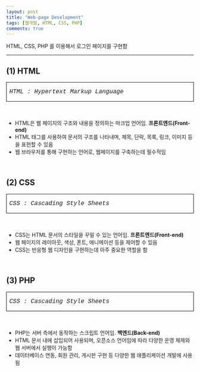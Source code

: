 ```yaml
---
layout: post
title: "Web-page Development"
tags: [웹개발, HTML, CSS, PHP]
comments: true
---
```


HTML, CSS, PHP 를 이용해서 로그인 페이지를 구현함

---
## (1) HTML
<table border="1" cellpadding="0" cellspacing="0" class="MsoTableGrid" style="border-collapse: collapse; border: none; mso-border-alt: solid windowtext .5pt; mso-padding-alt: 0cm 5.4pt 0cm 5.4pt; mso-yfti-tbllook: 1184;">
 <tbody><tr>
  <td style="border: 1pt solid windowtext; mso-border-alt: solid windowtext .5pt; padding: 0cm 5.4pt; width: 461.2pt;" valign="top" width="615">
  <p align="left" class="MsoNoSpacing"><i><span lang="EN-US"><span style="font-family: courier;">
        HTML : Hypertext Markup Language<o:p></o:p></span></span></i></p>
  </td>
 </tr>
</tbody></table><br>

* HTML은 웹 페이지의 구조와 내용을 정의하는 마크업 언어임. **프론트엔드(Front-end)**
* HTML 태그를 사용하여 문서의 구조를 나타내며, 제목, 단락, 목록, 링크, 이미지 등을 표현할 수 있음
* 웹 브라우저를 통해 구현하는 언어로, 웹페이지를 구축하는데 필수적임
<br>

## (2) CSS
<table border="1" cellpadding="0" cellspacing="0" class="MsoTableGrid" style="border-collapse: collapse; border: none; mso-border-alt: solid windowtext .5pt; mso-padding-alt: 0cm 5.4pt 0cm 5.4pt; mso-yfti-tbllook: 1184;">
 <tbody><tr>
  <td style="border: 1pt solid windowtext; mso-border-alt: solid windowtext .5pt; padding: 0cm 5.4pt; width: 461.2pt;" valign="top" width="615">
  <p align="left" class="MsoNoSpacing"><i><span lang="EN-US"><span style="font-family: courier;">
        CSS : Cascading Style Sheets<o:p></o:p></span></span></i></p>
  </td>
 </tr>
</tbody></table><br>

* CSS는 HTML 문서의 스타일을 꾸밀 수 있는 언어임. **프론트엔드(Front-end)**
* 웹 페이지의 레이아웃, 색상, 폰트, 애니메이션 등을 제어할 수 있음
* CSS는 반응형 웹 디자인을 구현하는데 아주 중요한 역할을 함
<br>

## (3) PHP
<table border="1" cellpadding="0" cellspacing="0" class="MsoTableGrid" style="border-collapse: collapse; border: none; mso-border-alt: solid windowtext .5pt; mso-padding-alt: 0cm 5.4pt 0cm 5.4pt; mso-yfti-tbllook: 1184;">
 <tbody><tr>
  <td style="border: 1pt solid windowtext; mso-border-alt: solid windowtext .5pt; padding: 0cm 5.4pt; width: 461.2pt;" valign="top" width="615">
  <p align="left" class="MsoNoSpacing"><i><span lang="EN-US"><span style="font-family: courier;">
        CSS : Cascading Style Sheets<o:p></o:p></span></span></i></p>
  </td>
 </tr>
</tbody></table><br>

* PHP는 서버 측에서 동작하는 스크립트 언어임. **백엔드(Back-end)**
* HTML 문서 내에 삽입되어 사용되며, 오픈소스 언어임에 따라 다양한 운영 체제와 웹 서버에서 실행이 가능함
* 데이터베이스 연동, 회원 관리, 게시판 구현 등 다양한 웹 애플리케이션 개발에 사용됨
